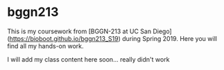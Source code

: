 # bggn213

This is my coursework from [BGGN-213 at UC San Diego] (https://bioboot.github.io/bggn213_S19) during Spring 2019.  Here you will find all my hands-on work.

I will add my class content here soon...
really didn't work
